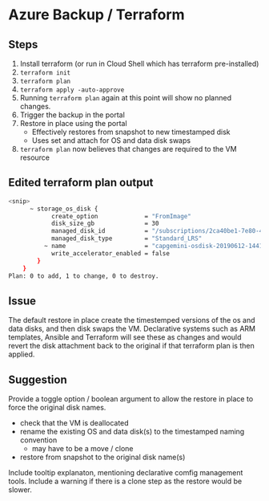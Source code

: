 # Azure Backup / Terraform

## Steps

1. Install terraform (or run in Cloud Shell which has terraform pre-installed)
1. `terraform init`
1. `terraform plan`
1. `terraform apply -auto-approve`
1. Running `terraform plan` again at this point will show no planned changes. 
1. Trigger the backup in the portal
1. Restore in place using the portal
    * Effectively restores from snapshot to new timestamped disk
    * Uses set and attach for OS and data disk swaps
1. `terraform plan` now believes that changes are required to the VM resource

## Edited terraform plan output

```bash
<snip>
      ~ storage_os_disk {                                                                                                                                                              caching                   = "ReadWrite"
            create_option             = "FromImage"
            disk_size_gb              = 30
            managed_disk_id           = "/subscriptions/2ca40be1-7e80-4f2b-92f7-06b2123a68cc/resourceGroups/capgemini-test/providers/Microsoft.Compute/disks/capgemini-osdisk-20190612-144118"
            managed_disk_type         = "Standard_LRS"
          ~ name                      = "capgemini-osdisk-20190612-144118" -> "capgemini-os"                                                                                           os_type                   = "Linux"
            write_accelerator_enabled = false
        }
    }
Plan: 0 to add, 1 to change, 0 to destroy.
```

## Issue

The default restore in place create the timestemped versions of the os and data disks, and then disk swaps the VM.  Declarative systems such as ARM templates, Ansible and Terraform will see these as changes and would revert the disk attachment back to the original if that terraform plan is then applied.

## Suggestion

Provide a toggle option / boolean argument to allow the restore in place to force the original disk names.

* check that the VM is deallocated
* rename the existing OS and data disk(s) to the timestamped naming convention
  * may have to be a move / clone
* restore from snapshot to the original disk name(s)

Include tooltip explanaton, mentioning declarative comfig management tools. Include a warning if there is a clone step as the restore would be slower.
